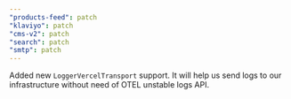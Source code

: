 ```yaml
---
"products-feed": patch
"klaviyo": patch
"cms-v2": patch
"search": patch
"smtp": patch
---
```


Added new `LoggerVercelTransport` support. It will help us send logs to our infrastructure without need of OTEL unstable logs API.
